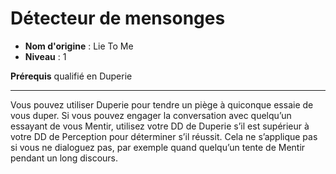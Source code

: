 # Détecteur de mensonges

 * **Nom d'origine** : Lie To Me
 * **Niveau** : 1


<p><strong>Prérequis</strong> qualifié en Duperie</p>
<hr>
<p>Vous pouvez utiliser Duperie pour tendre un piège à quiconque essaie de vous duper. Si vous pouvez engager la conversation avec quelqu’un essayant de vous Mentir, utilisez votre DD de Duperie s’il est supérieur à votre DD de Perception pour déterminer s’il réussit. Cela ne s’applique pas si vous ne dialoguez pas, par exemple quand quelqu’un tente de Mentir pendant un long discours.</p>